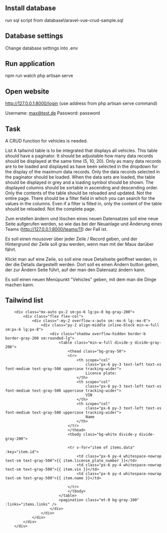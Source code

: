 ## Install database
run sql script from database\laravel-vue-crud-sample.sql

## Database settings
Change database settings into .env

## Run application
npm run watch
php artisan serve

## Open website
http://127.0.0.1:8000/login (use address from php artisan serve command)

Username: max@test.de
Password: password

## Task
A CRUD function for vehicles is needed.

List
A tailwind table is to be integrated that displays all vehicles. This table should have a paginator. It should be adjustable how many data records should be displayed at the same time (5, 10, 20). 
Only as many data records are to be loaded and displayed as have been selected in the dropdown for the display of the maximum data records.
Only the data records selected in the paginator should be loaded.
When the data sets are loaded, the table should be displayed in grey and a loading symbol should be shown.
The displayed columns should be sortable in ascending and descending order. 
Only the contents of the table should be reloaded and updated. Not the entire page.
There should be a filter field in which you can search for the values in the columns. Even if a filter is filled in, only the content of the table should be reloaded. Not the complete page.

Zum erstellen ändern und löschen eines neuen Datensatzes soll eine neue Seite aufgerufen werden, so wie das bei der Neuanlage und Änderung eines Teams (http://127.0.0.1:8000/teams/11) der Fall ist. 

Es soll einen mousover über jeder Zeile / Record geben, und der Hintergrund der Zeile soll grau werden, wenn man mit der Maus darüber fährt.

Klickt man auf eine Zeile, so soll eine neue Detailseite geöffnet werden, in der die Details dargestellt werden. Dort soll es einen Ändern button geben, der zur Ändern Seite führt, auf der man den Datensatz ändern kann.

Es soll einen neuen Menüpunkt "Vehicles" geben, mit dem man die Dinge machen kann.

## Tailwind list

<!-- List -->
        <div class="mx-auto px-2 sm:px-6 lg:px-8 bg-gray-200">
            <div class="flex flex-col">
                <div class="-my-2 overflow-x-auto sm:-mx-6 lg:-mx-8">
                    <div class="py-2 align-middle inline-block min-w-full sm:px-6 lg:px-8">
                        <div class="shadow overflow-hidden border-b border-gray-200 sm:rounded-lg">
                            <table class="min-w-full divide-y divide-gray-200">
                                <thead class="bg-gray-50">
                                <tr>
                                    <th scope="col"
                                        class="px-6 py-3 text-left text-xs font-medium text-gray-500 uppercase tracking-wider">
                                        Licence plate:
                                    </th>
                                    <th scope="col"
                                        class="px-6 py-3 text-left text-xs font-medium text-gray-500 uppercase tracking-wider">
                                        VIN
                                    </th>
                                    <th scope="col"
                                        class="px-6 py-3 text-left text-xs font-medium text-gray-500 uppercase tracking-wider">
                                        Name
                                    </th>
                                </tr>
                                </thead>
                                <tbody class="bg-white divide-y divide-gray-200">

                                <tr v-for="item of items.data" :key="item.id">
                                    <td class="px-6 py-4 whitespace-nowrap text-sm text-gray-500">{{ item.license_plate_number }}</td>
                                    <td class="px-6 py-4 whitespace-nowrap text-sm text-gray-500">{{ item.vin }}</td>
                                    <td class="px-6 py-4 whitespace-nowrap text-sm text-gray-500">{{ item.name }}</td>
                                    
                                </tr>
                                </tbody>
                            </table>
                            <pagination class="mt-0 bg-gray-100" :links="items.links" />
                        </div>
                    </div>
                </div>
            </div>
        </div>